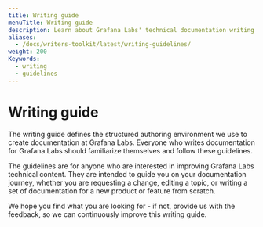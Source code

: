 ```yaml
---
title: Writing guide
menuTitle: Writing guide
description: Learn about Grafana Labs' technical documentation writing guidelines.
aliases:
  - /docs/writers-toolkit/latest/writing-guidelines/
weight: 200
Keywords:
  - writing
  - guidelines
---
```


# Writing guide

The writing guide defines the structured authoring environment we use to create documentation at Grafana Labs. Everyone who writes documentation for Grafana Labs should familiarize themselves and follow these guidelines.

The guidelines are for anyone who are interested in improving Grafana Labs technical content. They are intended to guide you on your documentation journey, whether you are requesting a change, editing a topic, or writing a set of documentation for a new product or feature from scratch.
<!-- vale Grafana.Exclamation = NO -->
We hope you find what you are looking for - if not, provide us with the feedback, so we can continuously improve this writing guide.
<!-- vale Grafana.Exclamation = YES -->

